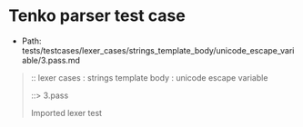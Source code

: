 # Tenko parser test case

- Path: tests/testcases/lexer_cases/strings_template_body/unicode_escape_variable/3.pass.md

> :: lexer cases : strings template body : unicode escape variable
>
> ::> 3.pass
>
> Imported lexer test
>
> <template body> must take care that the hex may still have any number of leading zeroes

## PASS

## Input

`````js
`${"-->"}\u{0000000000000000000010ffff}${"<--"}`
`````

## Output

_Note: the whole output block is auto-generated. Manual changes will be overwritten!_

Below follow outputs in four parsing modes: sloppy mode, strict mode script goal, module goal, web compat mode (always sloppy).

Note that the output parts are auto-generated by the test runner to reflect actual result.

### Sloppy mode

Parsed with script goal and as if the code did not start with strict mode header.

`````
ast: {
  type: 'Program',
  loc:{start:{line:1,column:0},end:{line:1,column:48},source:''},
  body: [
    {
      type: 'ExpressionStatement',
      loc:{start:{line:1,column:0},end:{line:1,column:48},source:''},
      expression: {
        type: 'TemplateLiteral',
        loc:{start:{line:1,column:0},end:{line:1,column:48},source:''},
        expressions: [
          {
            type: 'Literal',
            loc:{start:{line:1,column:3},end:{line:1,column:8},source:''},
            value: '-->',
            raw: '"-->"'
          },
          {
            type: 'Literal',
            loc:{start:{line:1,column:41},end:{line:1,column:46},source:''},
            value: '<--',
            raw: '"<--"'
          }
        ],
        quasis: [
          {
            type: 'TemplateElement',
            loc:{start:{line:1,column:1},end:{line:1,column:1},source:''},
            tail: false,
            value: { raw: '', cooked: '' }
          },
          {
            type: 'TemplateElement',
            loc:{start:{line:1,column:9},end:{line:1,column:39},source:''},
            tail: false,
            value: { raw: '\\u{0000000000000000000010ffff}', cooked: '@{x10ffff}@' }
          },
          {
            type: 'TemplateElement',
            loc:{start:{line:1,column:47},end:{line:1,column:47},source:''},
            tail: true,
            value: { raw: '', cooked: '' }
          }
        ]
      }
    }
  ]
}

tokens (7x):
       TICK_HEAD STRING_DOUBLE TICK_BODY STRING_DOUBLE TICK_TAIL ASI
`````

### Strict mode

Parsed with script goal but as if it was starting with `"use strict"` at the top.

_Output same as sloppy mode._

### Module goal

Parsed with the module goal.

_Output same as sloppy mode._

### Web compat mode

Parsed in sloppy script mode but with the web compat flag enabled.

_Output same as sloppy mode._

## AST Printer

Printer output different from input [sloppy][annexb:no]:

````js
`${"-->"}\u{0000000000000000000010ffff}${"<--"}`;
````

Produces same AST
